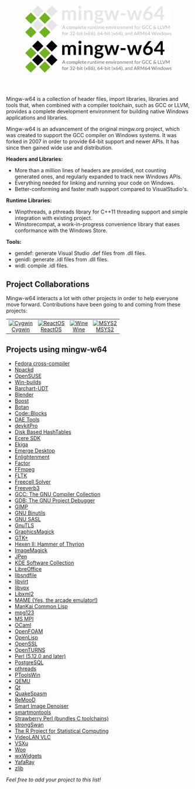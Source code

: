 <header>
<h1 style="text-align: center; margin: 3% 0 3% 0">
    <img src="header-dark.svg#gh-dark-mode-only" width="400px" height="88.15px" style="max-width: min(90%, 400px, calc(100vw - 80px));">
    <img src="header.svg#gh-light-mode-only" width="400px" height="88.15px" style="max-width: min(90%, 400px, calc(100vw - 80px));">
</h1>
</header>

# 

Mingw-w64 is a collection of header files, import libraries, libraries and tools
that, when combined with a compiler toolchain, such as GCC or LLVM, provides a
complete development environment for building native Windows applications and
libraries.

Mingw-w64 is an advancement of the original mingw.org project, which was created
to support the GCC compiler on Windows systems. It was forked in 2007 in order
to provide 64-bit support and newer APIs. It has since then gained wide use and
distribution.

**Headers and Libraries:**

- More than a million lines of headers are provided, not counting generated ones,
  and regularly expanded to track new Windows APIs.
- Everything needed for linking and running your code on Windows.
- Better-conforming and faster math support compared to VisualStudio's.

**Runtime Libraries:**

- Winpthreads, a pthreads library for C++11 threading support and simple
  integration with existing project.
- Winstorecompat, a work-in-progress convenience library that eases conformance
  with the Windows Store.

**Tools:**

- gendef: generate Visual Studio .def files from .dll files.
- genidl: generate .idl files from .dll files.
- widl: compile .idl files.

## Project Collaborations

Mingw-w64 interacts a lot with other projects in order to help everyone move
forward. Contributions have been going to and coming from these projects:

<table>
<tr>
<td style="text-align: center">
    <a href="https://cygwin.com" class="media" title="https://cygwin.com"><img src="./logos/cygwin-logo.png" title="Cygwin" width="64" height="64" alt="Cygwin" />
    <br>Cygwin
    </a>
</td>
<td style="text-align: center">
    <a href="https://reactos.org/" class="media" title="https://reactos.org/"><img src="./logos/reactos-logo.png" title="ReactOS" width="116" height="64" alt="ReactOS" />
    <br>
    ReactOS
    </a>
</td>
<td style="text-align: center">
    <a href="https://winehq.org" class="media" title="https://winehq.org"><img src="./logos/wine-logo.png" title="Wine" width="40" height="64" alt="Wine" />
    <br>
    Wine
    </a>
</td>
<td style="text-align: center">
    <a href="https://www.msys2.org" class="media" title="https://www.msys2.org"><img src="./logos/msys2-logo.png" title="MSYS2" width="64" height="64" alt="MSYS2" />
    <br>
    MSYS2
    </a>
</td>
</tr>
</table>

## Projects using mingw-w64

- [Fedora cross-compiler](https://fedoraproject.org/wiki/MinGW)
- [Npackd](https://npackd.appspot.com)
- [OpenSUSE](https://opensuse.org)
- [Win-builds](https://win-builds.org)
- [Barchart-UDT](https://code.google.com/p/barchart-udt/)
- [Blender](https://www.blender.org/)
- [Boost](https://www.boost.org/)
- [Botan](https://botan.randombit.net/)
- [Code::Blocks](https://www.codeblocks.org/)
- [DAE Tools](https://daetools.sourceforge.net)
- [devkitPro](https://devkitpro.org/)
- [Disk Based HashTables](https://sourceforge.net/projects/dbh/)
- [Ecere SDK](https://www.ecere.org/)
- [Ekiga](https://www.ekiga.org/)
- [Emerge Desktop](https://emergedesktop.org)
- [Enlightenment](https://www.enlightenment.org/)
- [Factor](https://factorcode.org/)
- [FFmpeg](https://ffmpeg.mplayerhq.hu/)
- [FLTK](https://www.fltk.org/)
- [Freecell Solver](https://fc-solve.shlomifish.org/)
- [Freeverb3](https://freeverb3.sourceforge.net/)
- [GCC: The GNU Compiler Collection](https://gcc.gnu.org/)
- [GDB: The GNU Project Debugger](https://www.gnu.org/software/gdb/)
- [GIMP](https://www.gimp.org)
- [GNU Binutils](https://www.gnu.org/software/binutils/)
- [GNU SASL](https://www.gnu.org/software/gsasl/)
- [GnuTLS](https://www.gnu.org/software/gnutls/)
- [GraphicsMagick](http://www.graphicsmagick.org/)
- [GTK+](https://www.gtk.org/docs/installations/windows)
- [Hexen II: Hammer of Thyrion](https://uhexen2.sf.net/)
- [ImageMagick](https://www.imagemagick.org/)
- [JPen](https://jpen.sf.net/)
- [KDE Software Collection](https://kde.org/)
- [LibreOffice](https://www.libreoffice.org/)
- [libsndfile](http://www.mega-nerd.com/libsndfile/)
- [libvirt](https://libvirt.org/)
- [libvpx](https://www.webmproject.org/)
- [Libxml2](https://gitlab.gnome.org/GNOME/libxml2/-/wikis/home)
- [MAME (Yes, the arcade emulator!)](https://mamedev.org/)
- [ManKai Common Lisp](https://common-lisp.net/project/mkcl/)
- [mpg123](https://www.mpg123.de/)
- [MS MPI](https://www.symscape.com/configure-msmpi-for-mingw-w64)
- [OCaml](https://www.ocaml.org)
- [OpenFOAM](https://www.symscape.com/openfoam-1-7-x-on-windows-64-mpi)
- [OpenLisp](https://www.eligis.com/)
- [OpenSSL](https://www.openssl.org/)
- [OpenTURNS](https://openturns.github.io/www/)
- [Perl (5.12.0 and later)](https://www.perl.org/)
- [PostgreSQL](https://www.postgresql.org/)
- [pthreads](https://sourceware.org/pthreads-win32/)
- [PToolsWin](https://www.paratools.com/PToolsWIN)
- [QEMU](https://qemu.org)
- [Qt](https://qt-project.org/)
- [QuakeSpasm](https://quakespasm.sourceforge.net/)
- [ReMooD](https://remood.sf.net/)
- [Smart Image Denoiser](http://smartimagedenoiser.com/)
- [smartmontools](https://smartmontools.sourceforge.net/)
- [Strawberry Perl (bundles C toolchains)](https://strawberryperl.com/)
- [strongSwan](https://strongswan.org/)
- [The R Project for Statistical Computing](https://www.r-project.org/)
- [VideoLAN VLC](https://www.videolan.org/vlc/)
- [VSXu](https://www.vsxu.com/)
- [Woo](https://www.woodem.eu/)
- [wxWidgets](https://www.wxwidgets.org/)
- [YafaRay](https://www.yafaray.org/)
- [zlib](https://www.zlib.net/)

*Feel free to add your project to this list!*